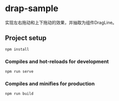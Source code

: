 # drap-sample

实现左右拖动和上下拖动的效果，并抽取为组件DragLine。

## Project setup
```
npm install
```

### Compiles and hot-reloads for development
```
npm run serve
```

### Compiles and minifies for production
```
npm run build
```
